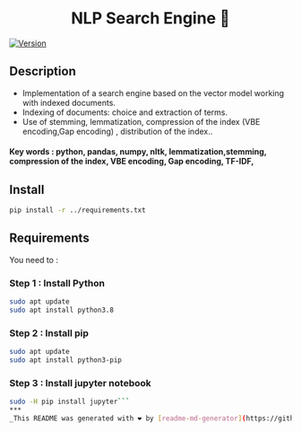 <h1 align="center">NLP Search Engine 👋</h1>
<p>
  <a href="https://www.npmjs.com/package/projects" target="_blank">
    <img alt="Version" src="https://img.shields.io/npm/v/projects.svg">
  </a>
</p>

## Description
* Implementation of a search engine based on the vector model working with indexed documents.
* Indexing of documents: choice and extraction of terms.
* Use of stemming, lemmatization, compression of the index (VBE encoding,Gap encoding) , distribution of the index..

#### Key words : python, pandas, numpy, nltk, lemmatization,stemming, compression of the index, VBE encoding, Gap encoding, TF-IDF, 

## Install
```sh
pip install -r ../requirements.txt
```

## Requirements
You need to :

### Step 1 : Install Python 

```sh
sudo apt update
sudo apt install python3.8
```
### Step 2 : Install pip
```sh
sudo apt update
sudo apt install python3-pip
```

### Step 3 : Install jupyter notebook
```sh
sudo -H pip install jupyter```
***
_This README was generated with ❤️ by [readme-md-generator](https://github.com/kefranabg/readme-md-generator)_
